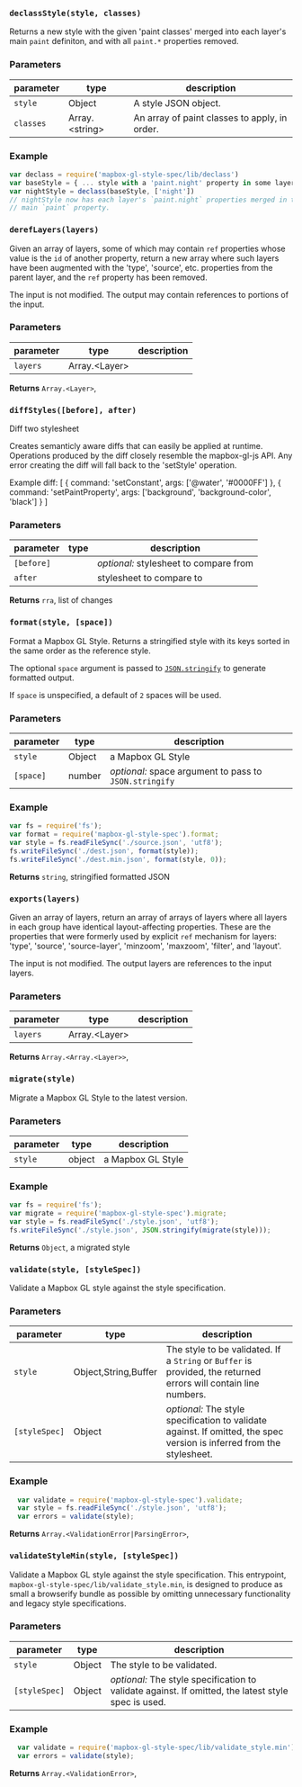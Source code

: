 
### `declassStyle(style, classes)`

Returns a new style with the given 'paint classes' merged into each layer's
main `paint` definiton, and with all `paint.*` properties removed.


### Parameters

| parameter | type              | description                                    |
| --------- | ----------------- | ---------------------------------------------- |
| `style`   | Object            | A style JSON object.                           |
| `classes` | Array\.\<string\> | An array of paint classes to apply, in order.  |


### Example

```js
var declass = require('mapbox-gl-style-spec/lib/declass')
var baseStyle = { ... style with a 'paint.night' property in some layers ... }
var nightStyle = declass(baseStyle, ['night'])
// nightStyle now has each layer's `paint.night` properties merged in to the
// main `paint` property.
```


### `derefLayers(layers)`

Given an array of layers, some of which may contain `ref` properties
whose value is the `id` of another property, return a new array where
such layers have been augmented with the 'type', 'source', etc. properties
from the parent layer, and the `ref` property has been removed.

The input is not modified. The output may contain references to portions
of the input.


### Parameters

| parameter | type             | description |
| --------- | ---------------- | ----------- |
| `layers`  | Array\.\<Layer\> |             |



**Returns** `Array.<Layer>`, 


### `diffStyles([before], after)`

Diff two stylesheet

Creates semanticly aware diffs that can easily be applied at runtime.
Operations produced by the diff closely resemble the mapbox-gl-js API. Any
error creating the diff will fall back to the 'setStyle' operation.

Example diff:
[
    { command: 'setConstant', args: ['@water', '#0000FF'] },
    { command: 'setPaintProperty', args: ['background', 'background-color', 'black'] }
]


### Parameters

| parameter  | type | description                            |
| ---------- | ---- | -------------------------------------- |
| `[before]` |      | _optional:_ stylesheet to compare from |
| `after`    |      | stylesheet to compare to               |



**Returns** `rra`, list of changes


### `format(style, [space])`

Format a Mapbox GL Style.  Returns a stringified style with its keys
sorted in the same order as the reference style.

The optional `space` argument is passed to
[`JSON.stringify`](https://developer.mozilla.org/en-US/docs/Web/JavaScript/Reference/Global_Objects/JSON/stringify)
to generate formatted output.

If `space` is unspecified, a default of `2` spaces will be used.


### Parameters

| parameter | type   | description                                            |
| --------- | ------ | ------------------------------------------------------ |
| `style`   | Object | a Mapbox GL Style                                      |
| `[space]` | number | _optional:_ space argument to pass to `JSON.stringify` |


### Example

```js
var fs = require('fs');
var format = require('mapbox-gl-style-spec').format;
var style = fs.readFileSync('./source.json', 'utf8');
fs.writeFileSync('./dest.json', format(style));
fs.writeFileSync('./dest.min.json', format(style, 0));
```


**Returns** `string`, stringified formatted JSON


### `exports(layers)`

Given an array of layers, return an array of arrays of layers where all
layers in each group have identical layout-affecting properties. These
are the properties that were formerly used by explicit `ref` mechanism
for layers: 'type', 'source', 'source-layer', 'minzoom', 'maxzoom',
'filter', and 'layout'.

The input is not modified. The output layers are references to the
input layers.


### Parameters

| parameter | type             | description |
| --------- | ---------------- | ----------- |
| `layers`  | Array\.\<Layer\> |             |



**Returns** `Array.<Array.<Layer>>`, 


### `migrate(style)`

Migrate a Mapbox GL Style to the latest version.


### Parameters

| parameter | type   | description       |
| --------- | ------ | ----------------- |
| `style`   | object | a Mapbox GL Style |


### Example

```js
var fs = require('fs');
var migrate = require('mapbox-gl-style-spec').migrate;
var style = fs.readFileSync('./style.json', 'utf8');
fs.writeFileSync('./style.json', JSON.stringify(migrate(style)));
```


**Returns** `Object`, a migrated style


### `validate(style, [styleSpec])`

Validate a Mapbox GL style against the style specification.


### Parameters

| parameter     | type                   | description                                                                                                                |
| ------------- | ---------------------- | -------------------------------------------------------------------------------------------------------------------------- |
| `style`       | Object\,String\,Buffer | The style to be validated. If a `String`     or `Buffer` is provided, the returned errors will contain line numbers.       |
| `[styleSpec]` | Object                 | _optional:_ The style specification to validate against.     If omitted, the spec version is inferred from the stylesheet. |


### Example

```js
  var validate = require('mapbox-gl-style-spec').validate;
  var style = fs.readFileSync('./style.json', 'utf8');
  var errors = validate(style);
```


**Returns** `Array.<ValidationError|ParsingError>`, 


### `validateStyleMin(style, [styleSpec])`

Validate a Mapbox GL style against the style specification. This entrypoint,
`mapbox-gl-style-spec/lib/validate_style.min`, is designed to produce as
small a browserify bundle as possible by omitting unnecessary functionality
and legacy style specifications.


### Parameters

| parameter     | type   | description                                                                                             |
| ------------- | ------ | ------------------------------------------------------------------------------------------------------- |
| `style`       | Object | The style to be validated.                                                                              |
| `[styleSpec]` | Object | _optional:_ The style specification to validate against.     If omitted, the latest style spec is used. |


### Example

```js
  var validate = require('mapbox-gl-style-spec/lib/validate_style.min');
  var errors = validate(style);
```


**Returns** `Array.<ValidationError>`, 


